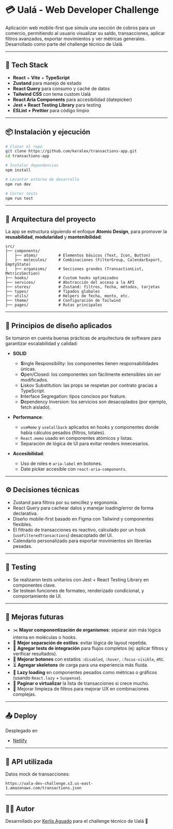 # 💳 Ualá - Web Developer Challenge

Aplicación web mobile-first que simula una sección de cobros para un comercio, permitiendo al usuario visualizar su saldo, transacciones, aplicar filtros avanzados, exportar movimientos y ver métricas generales. Desarrollado como parte del challenge técnico de Ualá.

---

## 🚀 Tech Stack

- **React** + **Vite** + **TypeScript**
- **Zustand** para manejo de estado
- **React Query** para consumo y caché de datos
- **Tailwind CSS** con tema custom Ualá
- **React Aria Components** para accesibilidad (datepicker)
- **Jest + React Testing Library** para testing
- **ESLint + Prettier** para código limpio

---

## 📦 Instalación y ejecución

```bash
# Clonar el repo
git clone https://github.com/keralex/transactions-app.git
cd transactions-app

# Instalar dependencias
npm install

# Levantar entorno de desarrollo
npm run dev

# Correr tests
npm run test
```

---

## 🧱 Arquitectura del proyecto

La app se estructura siguiendo el enfoque **Atomic Design**, para promover la **reusabilidad**, **modularidad** y **mantenibilidad**:

```
src/
├── components/
│   ├── atoms/         # Elementos básicos (Text, Icon, Button)
│   ├── molecules/     # Combinaciones (FilterGroup, CalendarExport, EmptyState)
│   ├── organisms/     # Secciones grandes (TransactionList, MetricsSection)
├── hooks/             # Custom hooks optimizados
├── services/          # Abstracción del acceso a la API
├── stores/            # Zustand: filtros, fecha, métodos, tarjetas
├── types/             # Tipados globales
├── utils/             # Helpers de fecha, monto, etc.
├── theme/             # Configuración de Tailwind
├── pages/             # Rutas principales
```

---

## 🧠 Principios de diseño aplicados

Se tomaron en cuenta buenas prácticas de arquitectura de software para garantizar escalabilidad y calidad:

- **SOLID**
  - **S**ingle Responsibility: los componentes tienen responsabilidades únicas.
  - **O**pen/Closed: los componentes son fácilmente extensibles sin ser modificados.
  - **L**iskov Substitution: las props se respetan por contrato gracias a TypeScript.
  - **I**nterface Segregation: tipos concisos por feature.
  - **D**ependency Inversion: los servicios son desacoplados (por ejemplo, fetch aislado).

- **Performance**:
  - `useMemo` y `useCallback` aplicados en hooks y componentes donde había cálculos pesados (filtros, totales).
  - `React.memo` usado en componentes atómicos y listas.
  - Separación de lógica de UI para evitar renders innecesarios.

- **Accesibilidad**:
  - Uso de roles e `aria-label` en botones.
  - Date picker accesible con `react-aria-components`.

---

## ⚙️ Decisiones técnicas

- Zustand para filtros por su sencillez y ergonomía.
- React Query para cachear datos y manejar loading/error de forma declarativa.
- Diseño mobile-first basado en Figma con Tailwind y componentes flexibles.
- El filtrado de transacciones es reactivo, calculado por un hook (`useFilteredTransactions`) desacoplado del UI.
- Calendario personalizado para exportar movimientos sin librerías pesadas.

---

## 🧪 Testing

- Se realizaron tests unitarios con Jest + React Testing Library en componentes clave.
- Se testean funciones de formateo, renderizado condicional, y comportamiento de UI.

---

## 🌱 Mejoras futuras

- ✂️ **Mayor componentización de organismos**: separar aún más lógica interna en moléculas o hooks.
- 🎨 **Mejor separación de estilos**: evitar lógica de layout repetida.
- 🧪 **Agregar tests de integración** para flujos completos (ej: aplicar filtros y verificar resultados).
- 💅 **Mejorar botones** con estados `:disabled`, `:hover`, `:focus-visible`, etc.
- ⏳ **Agregar skeletons** de carga para una experiencia más fluida.
- 🧠 **Lazy loading** en componentes pesados como métricas o gráficos (usando `React.lazy` + `Suspense`).
- 🎯 **Paginar o virtualizar** la lista de transacciones si crece mucho.
- 🧹 Mejorar limpieza de filtros para mejorar UX en combinaciones complejas.

---

## 📤 Deploy

Desplegado en

- [Netlify](https://www.netlify.com/)

---

## 📁 API utilizada

Datos mock de transacciones:

```
https://uala-dev-challenge.s3.us-east-1.amazonaws.com/transactions.json
```

---

## 🧑‍💻 Autor

Desarrollado por [Kerlis Aguado](https://github.com/keralex) para el challenge técnico de Ualá 🚀

